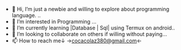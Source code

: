 - 👋 Hi, I’m just a newbie and willing to explore about programming language. ..
- 👀 I’m interested in Programming ...
- 🌱 I’m currently learning |Database | Sql| using Termux on android..
- 💞️ I’m looking to collaborate on others if willing without paying...
- 📫 How to reach me↓ →cocacolaz380@gmail.com←

<!---
poisk-ls/poisk-ls is a ✨ special ✨ repository because its `README.md` (this file) appears on your GitHub profile.
You can click the Preview link to take a look at your changes.
--->
